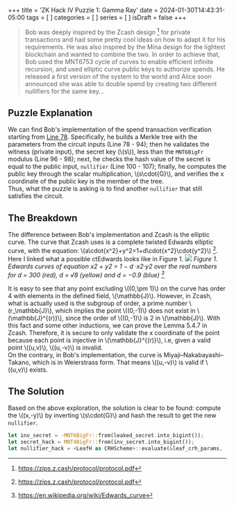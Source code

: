+++
title = 'ZK Hack IV Puzzle 1: Gamma Ray'
date = 2024-01-30T14:43:31-05:00
tags = [
]
categories = [
]
series = [
]
isDraft = false
+++

> Bob was deeply inspired by the Zcash design [^1] for private transactions and had some pretty cool ideas on how to adapt it for his requirements. He was also inspired by the Mina design for the lightest blockchain and wanted to combine the two. In order to achieve that, Bob used the MNT6753 cycle of curves to enable efficient infinite recursion, and used elliptic curve public keys to authorize spends. He released a first version of the system to the world and Alice soon announced she was able to double spend by creating two different nullifiers for the same key...

## Puzzle Explanation
We can find Bob's implementation of the spend transaction verification starting from [Line 78](https://github.com/ZK-Hack/puzzle-gamma-ray/blob/main/src/main.rs#L78). Specifically, he builds a Merkle tree with the parameters from the circuit inputs (Line 78 - 94); then he validates the witness (private input), the secret key (\\(s\\)), less than the `MNT6BigFr` modulus (Line 96 - 98); next, he checks the hash value of the secret is equal to the public input, `nullifier` (Line 100 - 107); finally, he computes the public key through the scalar multiplication, \\(s\cdot{G}\\), and verifies the x coordinate of the public key is the member of the tree.  
Thus, what the puzzle is asking is to find another `nullifier` that still satisfies the circuit.

## The Breakdown

The difference between Bob's implementation and Zcash is the elliptic curve. The curve that Zcash uses is a complete twisted Edwards elliptic curve, with the equation: \\(a\cdot{x^2}+y^2=1+d\cdot{x^2}\cdot{y^2}\\) [^1]. Here I linked what a possible ctEdwards looks like in Figure 1.
![](https://upload.wikimedia.org/wikipedia/commons/thumb/3/3c/Edward-curves.svg/2880px-Edward-curves.svg.png)
*Figure 1. Edwards curves of equation x2 + y2 = 1 − d ·x2·y2 over the real numbers for d = 300 (red), d = √8 (yellow) and d = −0.9 (blue) [^2]*

It is easy to see that any point excluding \\((0,\pm 1)\\) on the curve has order 4 with elements in the defined field, \\(\mathbb{J}\\). However, in Zcash, what is actually used is the subgroup of order, a prime number \\(r_\mathbb{J}\\), which implies the point \\((0,-1)\\) does not exist in \\(\mathbb{J}^{(r)}\\), since the order of \\((0,-1)\\) is 2 in \\(\mathbb{J}\\). With this fact and some other inductions, we can prove the Lemma 5.4.7 in Zcash. Therefore, it is secure to only validate the x coordinate of the point because each point is injective in \\(\mathbb{J}^{(r)}\\), i.e, given a valid point \\((u,v)\\), \\((u,-v)\\) is invalid.   
On the contrary, in Bob's implementation, the curve is Miyaji–Nakabayashi–Takano, which is in Weierstrass form. That means \\((u,-v)\\) is valid if \\((u,v)\\) exists.

## The Solution

Based on the above exploration, the solution is clear to be found: compute the \\((x,-y)\\) by inverting \\(s\cdot{G}\\) and hash the result to get the new `nullifier`.
```rust
let inv_secret = -MNT6BigFr::from(leaked_secret.into_bigint());
let secret_hack = MNT4BigFr::from(inv_secret.into_bigint());
let nullifier_hack = <LeafH as CRHScheme>::evaluate(&leaf_crh_params, [secret_hack]).unwrap();
```

[^1]: https://zips.z.cash/protocol/protocol.pdf
[^2]: https://en.wikipedia.org/wiki/Edwards_curve

